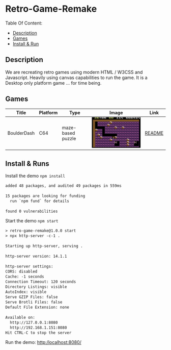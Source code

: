 # Retro-Game-Remake

Table Of Content:
* [Description](#Description)
* [Games](#Games)
* [Install & Run](#Install&Run)

<a id="Description"></a>
## Description

We are recreating retro games using modern HTML / W3CSS and Javascript. Heavily using canvas capabilities to run the game. It is a Desktop only platform game ... for time being.

<a id="Games"></a>
## Games

| Title | Platform | Type | Image | Link |  
|---|---|---|---|---|  
| BoulderDash | C64 | maze-based puzzle | ![BoulderDash](./BoulderDash/screenshot.png) | [README](./BoulderDash)|

<a id="Install&Run"></a>
## Install & Runs


Install the demo `npm install`
```
added 48 packages, and audited 49 packages in 559ms

15 packages are looking for funding
  run `npm fund` for details

found 0 vulnerabilities
```

Start the demo `npm start`
```
> retro-game-remake@1.0.0 start
> npx http-server -c-1 .

Starting up http-server, serving .

http-server version: 14.1.1

http-server settings: 
CORS: disabled
Cache: -1 seconds
Connection Timeout: 120 seconds
Directory Listings: visible
AutoIndex: visible
Serve GZIP Files: false
Serve Brotli Files: false
Default File Extension: none

Available on:
  http://127.0.0.1:8080
  http://192.168.1.151:8080
Hit CTRL-C to stop the server
```

Run the demo: [http:/localhost:8080/](http://localhost:8080/)
